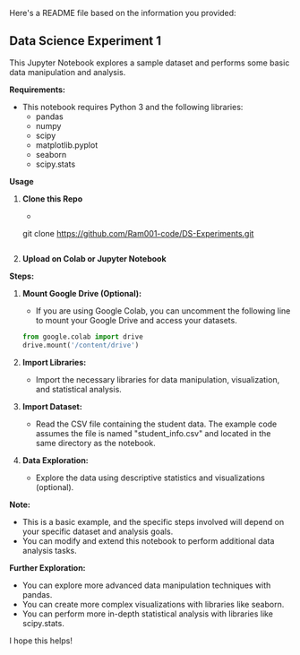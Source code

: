 Here's a README file based on the information you provided:

## Data Science Experiment 1

This Jupyter Notebook explores a sample dataset and performs some basic data manipulation and analysis.

**Requirements:**

* This notebook requires Python 3 and the following libraries:
  * pandas
  * numpy
  * scipy
  * matplotlib.pyplot
  * seaborn
  * scipy.stats

**Usage**
1. **Clone this Repo**
   - ```sh
   git clone https://github.com/Ram001-code/DS-Experiments.git
   ```

2. **Upload on Colab or Jupyter Notebook**


**Steps:**

1. **Mount Google Drive (Optional):**
   - If you are using Google Colab, you can uncomment the following line to mount your Google Drive and access your datasets.
   ```python
   from google.colab import drive
   drive.mount('/content/drive')
   ```

2. **Import Libraries:**
   - Import the necessary libraries for data manipulation, visualization, and statistical analysis.

3. **Import Dataset:**
   - Read the CSV file containing the student data. The example code assumes the file is named "student_info.csv" and located in the same directory as the notebook.

4. **Data Exploration:**
   - Explore the data using descriptive statistics and visualizations (optional).

**Note:**

- This is a basic example, and the specific steps involved will depend on your specific dataset and analysis goals.
- You can modify and extend this notebook to perform additional data analysis tasks.

**Further Exploration:**

- You can explore more advanced data manipulation techniques with pandas.
- You can create more complex visualizations with libraries like seaborn.
- You can perform more in-depth statistical analysis with libraries like scipy.stats.


I hope this helps!